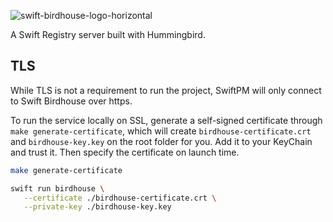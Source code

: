 ![swift-birdhouse-logo-horizontal](https://github.com/marcelo-es/swift-birdhouse/assets/1888072/1414e829-d9de-4c60-a52a-ad6fdb5b56af)

A Swift Registry server built with Hummingbird.

## TLS

While TLS is not a requirement to run the project, SwiftPM will only connect to Swift Birdhouse over https.

To run the service locally on SSL, generate a self-signed certificate through `make generate-certificate`, which will create `birdhouse-certificate.crt` and `birdhouse-key.key` on the root folder for you. Add it to your KeyChain and trust it. Then specify the certificate on launch time.

```bash
make generate-certificate

swift run birdhouse \
   --certificate ./birdhouse-certificate.crt \
   --private-key ./birdhouse-key.key
```
